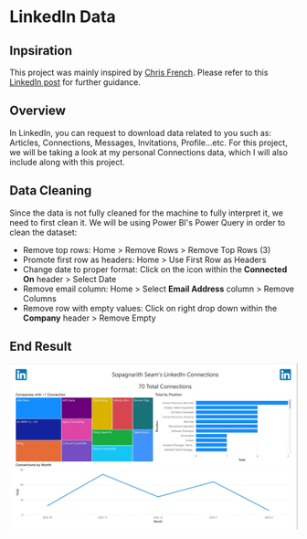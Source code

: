 # LinkedIn Data
## Inpsiration
This project was mainly inspired by [Chris French](https://www.linkedin.com/in/chris-french-data/). Please refer to this [LinkedIn post](https://www.linkedin.com/posts/chris-french-data_tableau-connections-dataanalyst-activity-7025447535703912448-0_j6/) for further guidance.

## Overview
In LinkedIn, you can request to download data related to you such as: Articles, Connections, Messages, Invitations, Profile...etc. For this project, we will be taking a look at my personal Connections data, which I will also include along with this project.

## Data Cleaning
Since the data is not fully cleaned for the machine to fully interpret it, we need to first clean it. We will be using Power BI's Power Query in order to clean the dataset:
* Remove top rows: Home > Remove Rows > Remove Top Rows (3)
* Promote first row as headers: Home > Use First Row as Headers
* Change date to proper format: Click on the icon within the **Connected On** header > Select Date
* Remove email column: Home > Select **Email Address** column > Remove Columns
* Remove row with empty values: Click on right drop down within the **Company** header > Remove Empty

## End Result
![dashboard](LinkedinData.jpg)
